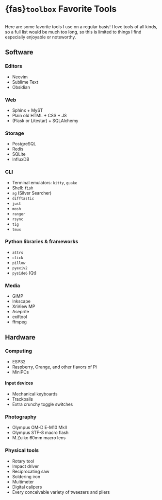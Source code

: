 # {fas}`toolbox` Favorite Tools
```{tags} status:draft
```

Here are some favorite tools I use on a regular basis! I love tools of all kinds, so a full list would be much too long, so this is limited to things I find especially enjoyable or noteworthy.

## Software

### Editors
* Neovim
* Sublime Text
* Obsidian

### Web
* Sphinx + MyST
* Plain old HTML + CSS + JS
* (Flask or Litestar) + SQLAlchemy

### Storage
* PostgreSQL
* Redis
* SQLite
* InfluxDB

### CLI
* Terminal emulators: `kitty`, `guake`
* Shell: `fish`
* `ag` (Silver Searcher)
* `difftastic`
* `just`
* `mosh`
* `ranger`
* `rsync`
* `tig`
* `tmux`

### Python libraries & frameworks
* `attrs`
* `click`
* `pillow`
* `pyexiv2`
* `pyside6` (Qt)

### Media
* GIMP
* Inkscape
* XnView MP
* Aseprite
* exiftool
* ffmpeg

## Hardware

### Computing
* ESP32
* Raspberry, Orange, and other flavors of Pi
* MiniPCs

#### Input devices
* Mechanical keyboards
* Trackballs
* Extra crunchy toggle switches

### Photography
* Olympus OM-D E-M10 MkII
* Olympus STF-8 macro flash
* M.Zuiko 60mm macro lens

### Physical tools
* Rotary tool
* Impact driver
* Reciprocating saw
* Soldering iron
* Multimeter
* Digital calipers
* Every conceivable variety of tweezers and pliers

